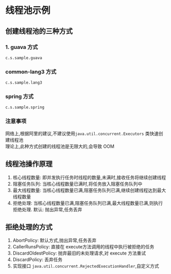 # 线程池示例

## 创建线程池的三种方式

### 1. guava 方式
`c.s.sample.guava`

### common-lang3 方式
`c.s.sample.lang3`

### spring 方式
`c.s.sample.spring`

### 注意事项
网络上,根据阿里的建议,不建议使用`java.util.concurrent.Executors` 类快速创建线程池  
理论上,此种方式创建的线程池是无限大的,会导致 OOM


## 线程池操作原理
1. 核心线程数量: 即并发执行任务时线程的数量,未满时,接收任务将继续创建线程
2. 阻塞任务队列: 当核心线程数量已满时,将任务放入阻塞任务队列中
3. 最大线程数量: 当核心线程数量已满,阻塞任务队列已满,继续创建线程达到最大线程数量
4. 拒绝处理: 当核心线程数量已满,阻塞任务队列已满,最大线程数量已满,则执行拒绝处理. 默认: 抛出异常,任务丢弃

## 拒绝处理的方式
1. AbortPolicy: 默认方式,抛出异常,任务丢弃
2. CallerRunsPolicy: 直接在 execute方法调用的线程中执行被拒绝的任务
3. DiscardOldestPolicy: 抛弃最旧的未处理请求,对 execute 方法重试
4. DiscardPolicy: 丢弃任务
5. 实现接口 `java.util.concurrent.RejectedExecutionHandler`,自定义方式